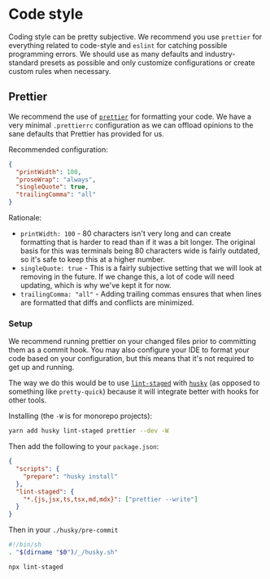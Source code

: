 # Code style

Coding style can be pretty subjective. We recommend you use `prettier` for everything related to
code-style and `eslint` for catching possible programming errors. We should use as many defaults and
industry-standard presets as possible and only customize configurations or create custom rules when
necessary.

## Prettier

We recommend the use of [`prettier`](https://prettier.io) for formatting your code. We have a very
minimal `.prettierrc` configuration as we can offload opinions to the sane defaults that Prettier
has provided for us.

Recommended configuration:

```json
{
  "printWidth": 100,
  "proseWrap": "always",
  "singleQuote": true,
  "trailingComma": "all"
}
```

Rationale:

- `printWidth: 100` - 80 characters isn't very long and can create formatting that is harder to read
  than if it was a bit longer. The original basis for this was terminals being 80 characters wide is
  fairly outdated, so it's safe to keep this at a higher number.
- `singleQuote: true` - This is a fairly subjective setting that we will look at removing in the
  future. If we change this, a lot of code will need updating, which is why we've kept it for now.
- `trailingComma: "all"` - Adding trailing commas ensures that when lines are formatted that diffs
  and conflicts are minimized.

### Setup

We recommend running prettier on your changed files prior to committing them as a commit hook. You
may also configure your IDE to format your code based on your configuration, but this means that
it's not required to get up and running.

The way we do this would be to use [`lint-staged`](https://github.com/okonet/lint-staged) with [`husky`](https://github.com/typicode/husky/) (as opposed to something like `pretty-quick`)
because it will integrate better with hooks for other tools.

Installing (the `-W` is for monorepo projects):

```sh
yarn add husky lint-staged prettier --dev -W
```

Then add the following to your `package.json`:

```json
{
  "scripts": {
    "prepare": "husky install"
  },
  "lint-staged": {
    "*.{js,jsx,ts,tsx,md,mdx}": ["prettier --write"]
  }
}
```

Then in your `./husky/pre-commit`

```bash
#!/bin/sh
. "$(dirname "$0")/_/husky.sh"

npx lint-staged
```
